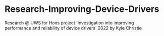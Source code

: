 # Research-Improving-Device-Drivers
 Research @ UWS for Hons project 'Investigation into improving performance and reliability of device drivers' 2022 by Kyle Christie
